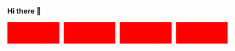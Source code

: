 ### Hi there 👋

<div class="container" style="display: grid;grid-gap: 10px;grid-template-columns: repeat( 4, 1fr);">
  <div style="height: 50px;background: red;"></div>
  <div style="height: 50px;background: red;"></div>
  <div style="height: 50px;background: red;"></div>
  <div style="height: 50px;background: red;"></div>
</div>

<!--
**walpolea/walpolea** is a ✨ _special_ ✨ repository because its `README.md` (this file) appears on your GitHub profile.

Here are some ideas to get you started:

- 🔭 I’m currently working on ...
- 🌱 I’m currently learning ...
- 👯 I’m looking to collaborate on ...
- 🤔 I’m looking for help with ...
- 💬 Ask me about ...
- 📫 How to reach me: ...
- 😄 Pronouns: ...
- ⚡ Fun fact: ...
-->
